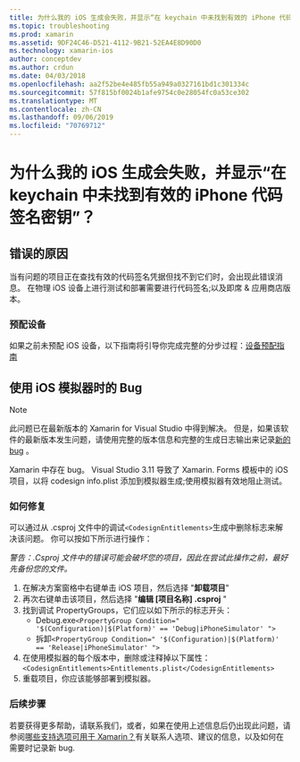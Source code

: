 ```yaml
---
title: 为什么我的 iOS 生成会失败，并显示“在 keychain 中未找到有效的 iPhone 代码签名密钥”？
ms.topic: troubleshooting
ms.prod: xamarin
ms.assetid: 9DF24C46-D521-4112-9B21-52EA4E8D90D0
ms.technology: xamarin-ios
author: conceptdev
ms.author: crdun
ms.date: 04/03/2018
ms.openlocfilehash: aa2f52be4e485fb55a949a0327161bd1c301334c
ms.sourcegitcommit: 57f815bf0024b1afe9754c0e28054fc0a53ce302
ms.translationtype: MT
ms.contentlocale: zh-CN
ms.lasthandoff: 09/06/2019
ms.locfileid: "70769712"
---
```

# <a name="why-does-my-ios-build-fail-with-no-valid-iphone-code-signing-keys-found-in-keychain"></a>为什么我的 iOS 生成会失败，并显示“在 keychain 中未找到有效的 iPhone 代码签名密钥”？

## <a name="cause-of-the-error"></a>错误的原因
当有问题的项目正在查找有效的代码签名凭据但找不到它们时，会出现此错误消息。 在物理 iOS 设备上进行测试和部署需要进行代码签名;以及即席 & 应用商店版本。 

### <a name="provisioning-devices"></a>预配设备
如果之前未预配 iOS 设备，以下指南将引导你完成完整的分步过程：[设备预配指南](~/ios/get-started/installation/device-provisioning/index.md)

## <a name="bug-when-using-ios-simulator"></a>使用 iOS 模拟器时的 Bug

> [!NOTE]
> 此问题已在最新版本的 Xamarin for Visual Studio 中得到解决。 但是，如果该软件的最新版本发生问题，请使用完整的版本信息和完整的生成日志输出来记录[新的 bug](~/cross-platform/troubleshooting/questions/howto-file-bug.md) 。

Xamarin 中存在 bug。 Visual Studio 3.11 导致了 Xamarin. Forms 模板中的 iOS 项目，以将 codesign info.plist 添加到模拟器生成;使用模拟器有效地阻止测试。

### <a name="how-to-fix"></a>如何修复
可以通过从 .csproj 文件中的调试`<CodesignEntitlements>`生成中删除标志来解决该问题。 你可以按如下所示进行操作：

*警告：.Csproj 文件中的错误可能会破坏您的项目，因此在尝试此操作之前，最好先备份您的文件。*

1. 在解决方案窗格中右键单击 iOS 项目，然后选择 "**卸载项目**"
2. 再次右键单击该项目，然后选择 "**编辑 [项目名称] .csproj** "
3. 找到调试 PropertyGroups，它们应以如下所示的标志开头：
   - Debug.exe`<PropertyGroup Condition=" '$(Configuration)|$(Platform)' == 'Debug|iPhoneSimulator' ">`
   - 拆卸`<PropertyGroup Condition=" '$(Configuration)|$(Platform)' == 'Release|iPhoneSimulator' ">`
4. 在使用模拟器的每个版本中，删除或注释掉以下属性：`<CodesignEntitlements>Entitlements.plist</CodesignEntitlements>`
5. 重载项目，你应该能够部署到模拟器。

### <a name="next-steps"></a>后续步骤
若要获得更多帮助，请联系我们，或者，如果在使用上述信息后仍出现此问题，请参阅[哪些支持选项可用于 Xamarin？](~/cross-platform/troubleshooting/support-options.md)有关联系人选项、建议的信息，以及如何在需要时记录新 bug. 
